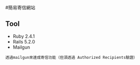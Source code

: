 #簡易寄信網站

## Tool

- Ruby 2.4.1
- Rails 5.2.0
- Mailgun

```
透過mailgun來達成寄信功能（但須透過 Authorized Recipients驗證）
```
